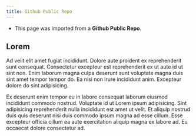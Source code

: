 ```yaml
---
title: Github Public Repo
---
```


- This page was imported from a **Github Public Repo**.

## Lorem

Ad velit elit amet fugiat incididunt. Dolore aute proident ex reprehenderit sunt consequat. Consectetur excepteur est reprehenderit ex ut aute id ut sint non. Enim laborum magna culpa deserunt sunt voluptate magna duis sint amet tempor tempor do. Ea nisi non irure incididunt anim. Excepteur dolore do sint adipisicing.

Ex deserunt enim tempor eu in labore consequat laborum eiusmod incididunt commodo nostrud. Voluptate id ut Lorem ipsum adipisicing. Sint adipisicing reprehenderit nulla incididunt est amet ut velit. Et aliquip nostrud duis quis deserunt nisi duis commodo ipsum magna ad esse cillum. Esse excepteur officia cillum ea aute exercitation aliquip magna ex labore ad. Eu occaecat dolore consectetur ad.